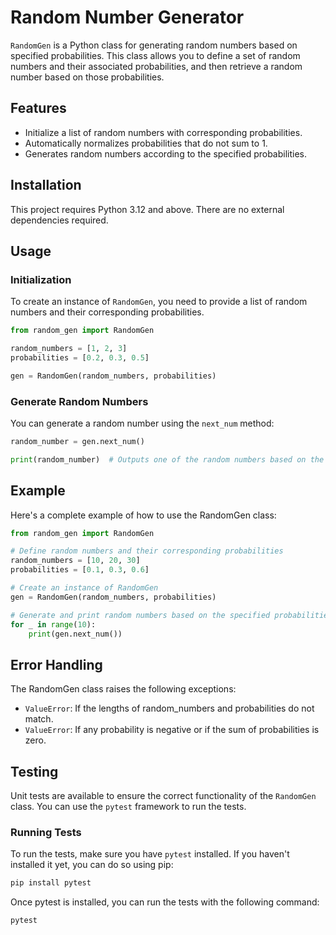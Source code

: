 # Random Number Generator

`RandomGen` is a Python class for generating random numbers based on specified probabilities. This class allows you to define a set of random numbers and their associated probabilities, and then retrieve a random number based on those probabilities.

## Features

- Initialize a list of random numbers with corresponding probabilities.
- Automatically normalizes probabilities that do not sum to 1.
- Generates random numbers according to the specified probabilities.

## Installation

This project requires Python 3.12 and above. There are no external dependencies required.

## Usage

### Initialization

To create an instance of `RandomGen`, you need to provide a list of random numbers and their corresponding probabilities.

```python
from random_gen import RandomGen 

random_numbers = [1, 2, 3]
probabilities = [0.2, 0.3, 0.5]

gen = RandomGen(random_numbers, probabilities)
```
### Generate Random Numbers
You can generate a random number using the `next_num` method:

```python
random_number = gen.next_num()

print(random_number)  # Outputs one of the random numbers based on the defined probabilities
```

## Example
Here's a complete example of how to use the RandomGen class:

```python
from random_gen import RandomGen

# Define random numbers and their corresponding probabilities
random_numbers = [10, 20, 30]
probabilities = [0.1, 0.3, 0.6]

# Create an instance of RandomGen
gen = RandomGen(random_numbers, probabilities)

# Generate and print random numbers based on the specified probabilities
for _ in range(10):
    print(gen.next_num())
```

## Error Handling
The RandomGen class raises the following exceptions:

- `ValueError`: If the lengths of random_numbers and probabilities do not match.
- `ValueError`: If any probability is negative or if the sum of probabilities is zero.

## Testing

Unit tests are available to ensure the correct functionality of the `RandomGen` class. You can use the `pytest` framework to run the tests.

### Running Tests

To run the tests, make sure you have `pytest` installed. If you haven't installed it yet, you can do so using pip:

```bash
pip install pytest
```

Once pytest is installed, you can run the tests with the following command:

```commandline
pytest
```